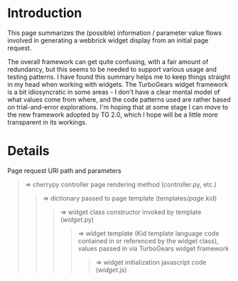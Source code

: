 # Introduction #

This page summarizes the (possible) information / parameter value flows involved in generating a webbrick widget display from an initial page request.

The overall framework can get quite confusing, with a fair amount of redundancy, but this seems to be needed to support various usage and testing patterns.  I have found this summary helps me to keep things straight in my head when working with widgets.  The TurboGears widget framework is a bit idiosyncratic in some areas - I don't have a clear mental model of what values come from where, and the code patterns used are rather based on trial-and-error explorations.  I'm hoping that at some stage I can move to the new framework adopted by TG 2.0, which I hope will be a little more transparent in its workings.

# Details #

Page request URI path and parameters
> => cherrypy controller page rendering method (controller.py, etc.)
> > => dictionary passed to page template (templates/_page_.kid)
> > > => widget class constructor invoked by template (_widget_.py)
> > > > => widget template (Kid template language code contained in or referenced by the widget class), values passed in via TurboGears widget framework
> > > > > => widget initialization javascript code (_widget_.js)